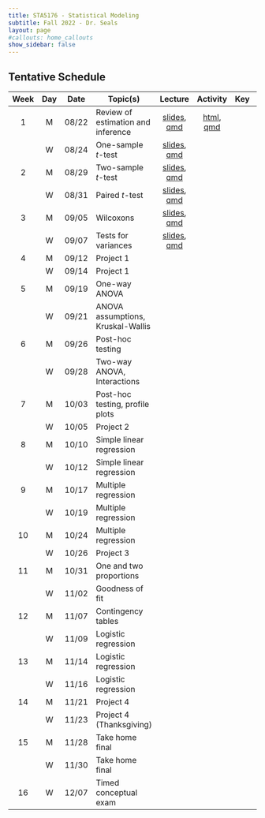 ```yaml
---
title: STA5176 - Statistical Modeling
subtitle: Fall 2022 - Dr. Seals
layout: page
#callouts: home_callouts
show_sidebar: false
---
```


## Tentative Schedule

| Week | Day | Date  | Topic(s)                           |                            Lecture                            | Activity | Key | Due |
|:-:|:-:|:-:|-|:-:|:-:|:-:|:-:|
| 1    | M   | 08/22 | Review of estimation and inference | [slides](https://samanthaseals.github.io/STA5176/slides/L01.html), [qmd](https://github.com/samanthaseals/STA5176/blob/main/slides/L01.qmd) | [html](https://samanthaseals.github.io/STA5176/activities/A01.html), [qmd](https://github.com/samanthaseals/STA5176/blob/main/activities/A01.qmd)  | | 08/23 |
|      | W   | 08/24 | One-sample *t*-test                | [slides](https://samanthaseals.github.io/STA5176/slides/L02.html), [qmd](https://github.com/samanthaseals/STA5176/blob/main/slides/L02.qmd) | | | 08/25 |
| 2    | M   | 08/29 | Two-sample *t*-test                | [slides](https://samanthaseals.github.io/STA5176/slides/L03.html), [qmd](https://github.com/samanthaseals/STA5176/blob/main/slides/L03.qmd) | | | 08/30 |
|      | W   | 08/31 | Paired *t*-test                    | [slides](https://samanthaseals.github.io/STA5176/slides/L04.html), [qmd](https://github.com/samanthaseals/STA5176/blob/main/slides/L04.qmd) | | | 09/01 |
| 3    | M   | 09/05 | Wilcoxons                          | [slides](https://samanthaseals.github.io/STA5176/slides/L05.html), [qmd](https://github.com/samanthaseals/STA5176/blob/main/slides/L05.qmd) | | | 09/06 |
|      | W   | 09/07 | Tests for variances                | [slides](https://samanthaseals.github.io/STA5176/slides/L06.html), [qmd](https://github.com/samanthaseals/STA5176/blob/main/slides/L06.qmd) | | | 09/08 |
| 4    | M   | 09/12 | Project 1                          |                                                              | | | |
|      | W   | 09/14 | Project 1                          |                                                              | | | 09/21 |
| 5    | M   | 09/19 | One-way ANOVA                      |                                                              | | | |
|      | W   | 09/21 | ANOVA assumptions, Kruskal-Wallis  |                                                               | | | 09/22 |
| 6    | M   | 09/26 | Post-hoc testing                   |                                                               | | | 09/27 |
|      | W   | 09/28 | Two-way ANOVA, Interactions        |                                                               | | | 09/29 |
| 7    | M   | 10/03 | Post-hoc testing, profile plots    |                                                               | | | 10/04 |
|      | W   | 10/05 | Project 2                          |                                                               | | | 10/12 |
| 8    | M   | 10/10 | Simple linear regression           |                                                               | | | 10/11 |
|      | W   | 10/12 | Simple linear regression           |                                                               | | | 10/13 |
| 9    | M   | 10/17 | Multiple regression                |                                                               | | | 10/18 |
|      | W   | 10/19 | Multiple regression                |                                                               | | | 10/20 |
| 10   | M   | 10/24 | Multiple regression                |                                                               | | | 10/25 |
|      | W   | 10/26 | Project 3                          |                                                               | | | 11/02 |
| 11   | M   | 10/31 | One and two proportions            |                                                               | | | 11/01 |
|      | W   | 11/02 | Goodness of fit                    |                                                               | | | 11/03 |
| 12   | M   | 11/07 | Contingency tables                 |                                                               | | | 11/08 |
|      | W   | 11/09 | Logistic regression                |                                                               | | | 11/10 |
| 13   | M   | 11/14 | Logistic regression                |                                                               | | | 11/15 |
|      | W   | 11/16 | Logistic regression                |                                                               | | | 11/16 |
| 14   | M   | 11/21 | Project 4                          |                                                               | | | 11/28 |
|      | W   | 11/23 | Project 4 (Thanksgiving)           |                                                               | | | |
| 15   | M   | 11/28 | Take home final                    |                                                               | | | |
|      | W   | 11/30 | Take home final                    |                                                               | | | |
| 16   | W   | 12/07 | Timed conceptual exam              |                                                               | | | |
